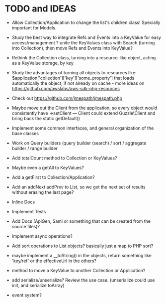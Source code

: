 # TODO and IDEAS

- Allow Collection/Application to change the list's children class! Specially important for Models.

- Study the best way to integrate Refs and Events into a KeyValue for easy access/management ? unite the KeyValues class with Search (turning into Collection), then move Refs and Events into KeyValue?

- Rethink the Collection class, turning into a resource-like object, acting as a KeyValue storage, by key

- Study the advantages of turning all objects to resources like: $application['collection']['key']['some_property'] that loads automatically the object, if not already on cache  - more ideas on https://github.com/awslabs/aws-sdk-php-resources

- Check out https://github.com/jmespath/jmespath.php

- Maybe move out the Client from the application, so every object would consistently have ->setClient — Client could extend Guzzle\Client and bring back the static getDefault()

- Implement some common interfaces, and general organization of the base classes

- Work on Query builders (query builder (search) / sort / aggregate builder / range builder

- Add totalCount method to Collection or KeyValues?

- Maybe even a getAll to KeyValues?

- Add a getFirst to Collection/Application?

- Add an addNext addPrev to List, so we get the next set of results without erasing the last page?

- Inline Docs

- Implement Tests

- Add Docs (ApiGen, Sami or something that can be created from the source files)?

- Implement async operations?

- Add sort operations to List objects? basically just a map to PHP sort?

- maybe implement a __toString() in the objects, return something like 'key/ref' or the effectiveUrl in the others?

- method to move a KeyValue to another Collection or Application?

- add serialize/unserialize? Review the use case. (unserialize could use init, and serialize toArray)

- event system?